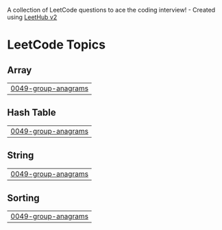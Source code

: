 A collection of LeetCode questions to ace the coding interview! - Created using [LeetHub v2](https://github.com/arunbhardwaj/LeetHub-2.0)
<!---LeetCode Topics Start-->
# LeetCode Topics
## Array
|  |
| ------- |
| [0049-group-anagrams](https://github.com/Nikitha9908/leetcode/tree/master/0049-group-anagrams) |
## Hash Table
|  |
| ------- |
| [0049-group-anagrams](https://github.com/Nikitha9908/leetcode/tree/master/0049-group-anagrams) |
## String
|  |
| ------- |
| [0049-group-anagrams](https://github.com/Nikitha9908/leetcode/tree/master/0049-group-anagrams) |
## Sorting
|  |
| ------- |
| [0049-group-anagrams](https://github.com/Nikitha9908/leetcode/tree/master/0049-group-anagrams) |
<!---LeetCode Topics End-->